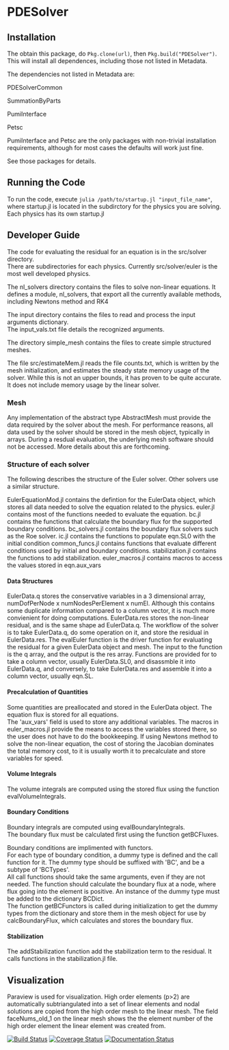 # PDESolver
 
## Installation
The obtain this package, do `Pkg.clone(url)`, then `Pkg.build("PDESolver")`.  This will install all dependences, including those not listed in Metadata.

The dependencies not listed in Metadata are:

PDESolverCommon

SummationByParts

PumiInterface

Petsc

PumiInterface and Petsc are the only packages with non-trivial installation requirements, although for most cases the defaults will work just fine.

See those packages for details.

## Running the Code
To run the code, execute `julia /path/to/startup.jl "input_file_name"`, where startup.jl is located in the subdirctory for the physics you are solving.  Each physics has its own startup.jl


## Developer Guide
The code for evaluating the residual for an equation is in the src/solver directory.  
There are subdirectories for each physics.  Currently src/solver/euler is the most well developed physics.

The nl_solvers directory contains the files to solve non-linear equations.
It defines a module, nl_solvers, that export all the currently available methods, including Newtons method and RK4

The input directory contains the files to read and process the input arguments dictionary.  
The input_vals.txt file details the recognized arguments.

The directory simple_mesh contains the files to create simple structured meshes.

The file src/estimateMem.jl reads the file counts.txt, which is written by the mesh initialization, and estimates the steady state memory usage of the solver.
While this is not an upper bounds, it has proven to be quite accurate.  It does not include memory usage by the linear solver.

### Mesh
Any implementation of the abstract type AbstractMesh must provide the data required by the solver about the mesh.
For performance reasons, all data used by the solver should be stored in the mesh object, typically in arrays.  During a resdual evaluation, the underlying mesh software should not be accessed.
More details about this are forthcoming.


### Structure of each solver
The following describes the structure of the Euler solver.  Other solvers use a similar structure.

EulerEquationMod.jl contains the defintion for the EulerData object, which stores all data needed to solve the equation related to the physics.
euler.jl contains most of the functions needed to evaluate the equation.
bc.jl contains the functions that calculate the boundary flux for the supported boundary conditions.
bc_solvers.jl contains the boundary flux solvers such as the Roe solver.
ic.jl contains the functions to populate eqn.SL0 with the initial condition
common_funcs.jl contains functions that evaluate different conditions used by initial and boundary conditions.
stabilization.jl contains the functions to add stabilization.
euler_macros.jl contains macros to access the values stored in eqn.aux_vars


#### Data Structures
EulerData.q stores the conservative variables in a 3 dimensional array, numDofPerNode x numNodesPerElement x numEl.
Although this contains some duplicate information compared to a column vector, it is much more convienient for doing computations.
EulerData.res stores the non-linear residual, and is the same shape ad EulerData.q.
The workflow of the solver is to take EulerData.q, do some operation on it, and store the residual in EulerData.res.
The evalEuler function is the driver function for evaluating the residual for a given EulerData object and mesh.
The input to the function is the q array, and the output is the res array.
Functions are provided for to take a column vector, usually EulerData.SL0, and disassmble it into EulerData.q, and conversely, to take EulerData.res and assemble it into a column vector, usually eqn.SL.

#### Precalculation of Quantities
Some quantities are preallocated and stored in the EulerData object.
The equation flux is stored for all equations.  
The 'aux_vars' field is used to store any additional variables.
The macros in euler_macros.jl provide the means to access the variables stored there, so the user does not have to do the bookkeeping.
If using Newtons method to solve the non-linear equation, the cost of storing the Jacobian dominates the total memory cost, to it is usually worth it to precalculate and store variables for speed.


#### Volume Integrals
The volume integrals are computed using the stored flux using the function evalVolumeIntegrals.


#### Boundary Conditions
Boundary integrals are computed using evalBoundaryIntegrals.  
The boundary flux must be calculated first using the function getBCFluxes.

Boundary conditions are implimented with functors.  
For each type of boundary condition, a dummy type is defined and the call function for it.
The dummy type should be suffixed with 'BC', and be a subtype of 'BCTypes'.  
All call functions should take the same arguments, even if they are not needed.
The function should calculate the boundary flux at a node, where flux going into the element is positive.
An instance of the dummy type must be added  to the dictionary BCDict.  
The function getBCFunctors is called during initialization to get the dummy types from the dictionary and store
them in the mesh object for use by calcBoundaryFlux, which calculates and stores the boundary flux.

#### Stabilization 
The addStabilization function add the stabilization term to the residual.  It calls functions in the stabilization.jl file.




## Visualization
Paraview is used for visualization.  High order elements (p>2) are automatically
subtriangulated into a set of linear elements and nodal solutions are copied 
from the high order mesh to the linear mesh.  The field faceNums_old_1 on the 
linear mesh shows the the element number of the high order element the linear 
element was created from.

[![Build Status](https://travis-ci.org/OptimalDesignLab/PDESolver.jl.svg)](https://travis-ci.org/OptimalDesignLab/PDESolver.jl)
[![Coverage Status](https://coveralls.io/repos/OptimalDesignLab/PDESolver.jl/badge.png)](https://coveralls.io/r/OptimalDesignLab/PDESolver.jl)
[![Documentation Status](https://readthedocs.org/projects/pdesolverjl/badge/?version=latest)](https://readthedocs.org/projects/pdesolverjl/?badge=latest)
